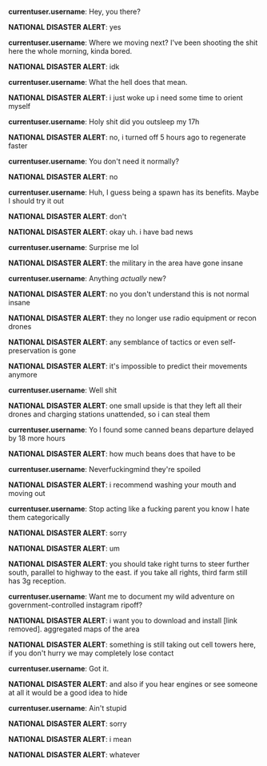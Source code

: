 **currentuser.username**: Hey, you there?

**NATIONAL DISASTER ALERT**: yes

**currentuser.username**: Where we moving next? I've been shooting the shit here the whole morning, kinda bored.

**NATIONAL DISASTER ALERT**: idk

**currentuser.username**: What the hell does that mean.

**NATIONAL DISASTER ALERT**: i just woke up i need some time to orient myself

**currentuser.username**: Holy shit did you outsleep my 17h

**NATIONAL DISASTER ALERT**: no, i turned off 5 hours ago to regenerate faster

**currentuser.username**: You don't need it normally?

**NATIONAL DISASTER ALERT**: no

**currentuser.username**: Huh, I guess being a spawn has its benefits. Maybe I should try it out

**NATIONAL DISASTER ALERT**: don't

**NATIONAL DISASTER ALERT**: okay uh. i have bad news

**currentuser.username**: Surprise me lol

**NATIONAL DISASTER ALERT**: the military in the area have gone insane

**currentuser.username**: Anything *actually* new?

**NATIONAL DISASTER ALERT**: no you don't understand this is not normal insane

**NATIONAL DISASTER ALERT**: they no longer use radio equipment or recon drones

**NATIONAL DISASTER ALERT**: any semblance of tactics or even self-preservation is gone

**NATIONAL DISASTER ALERT**: it's impossible to predict their movements anymore

**currentuser.username**: Well shit

**NATIONAL DISASTER ALERT**: one small upside is that they left all their drones and charging stations unattended, so i can steal them

**currentuser.username**: Yo I found some canned beans departure delayed by 18 more hours

**NATIONAL DISASTER ALERT**: how much beans does that have to be

**currentuser.username**: Neverfuckingmind they're spoiled

**NATIONAL DISASTER ALERT**: i recommend washing your mouth and moving out

**currentuser.username**: Stop acting like a fucking parent you know I hate them categorically

**NATIONAL DISASTER ALERT**: sorry

**NATIONAL DISASTER ALERT**: um

**NATIONAL DISASTER ALERT**: you should take right turns to steer further south, parallel to highway to the east. if you take all rights, third farm still has 3g reception.

**currentuser.username**: Want me to document my wild adventure on government-controlled instagram ripoff?

**NATIONAL DISASTER ALERT**: i want you to download and install [link removed]. aggregated maps of the area

**NATIONAL DISASTER ALERT**: something is still taking out cell towers here, if you don't hurry we may completely lose contact

**currentuser.username**: Got it.

**NATIONAL DISASTER ALERT**: and also if you hear engines or see someone at all it would be a good idea to hide

**currentuser.username**: Ain't stupid

**NATIONAL DISASTER ALERT**: sorry

**NATIONAL DISASTER ALERT**: i mean

**NATIONAL DISASTER ALERT**: whatever

